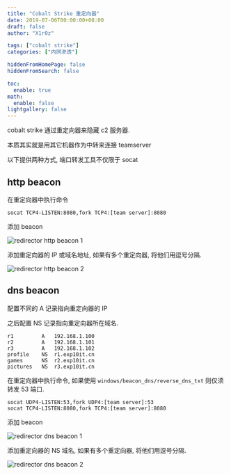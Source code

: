 ```yaml
---
title: "Cobalt Strike 重定向器"
date: 2019-07-06T00:00:00+08:00
draft: false
author: "X1r0z"

tags: ["cobalt strike"]
categories: ["内网渗透"]

hiddenFromHomePage: false
hiddenFromSearch: false

toc:
  enable: true
math:
  enable: false
lightgallery: false
---
```


cobalt strike 通过重定向器来隐藏 c2 服务器.

本质其实就是用其它机器作为中转来连接 teamserver

以下提供两种方式, 端口转发工具不仅限于 socat

<!--more-->

## http beacon

在重定向器中执行命令

```
socat TCP4-LISTEN:8080,fork TCP4:[team server]:8080
```

添加 beacon

![redirector http beacon 1](https://exp10it-1252109039.cos.ap-shanghai.myqcloud.com/2019/redirector_http_beacon_1.jpg)

添加重定向器的 IP 或域名地址, 如果有多个重定向器, 将他们用逗号分隔.

![redirector http beacon 2](https://exp10it-1252109039.cos.ap-shanghai.myqcloud.com/2019/redirector_http_beacon_2.jpg)

## dns beacon

配置不同的 A 记录指向重定向器的 IP

之后配置 NS 记录指向重定向器所在域名.

```
r1         A   192.168.1.100
r2         A   192.168.1.101
r3         A   192.168.1.102
profile    NS  r1.exp10it.cn
games      NS  r2.exp10it.cn
pictures   NS  r3.exp10it.cn
```

在重定向器中执行命令, 如果使用 `windows/beacon_dns/reverse_dns_txt` 则仅须转发 53 端口.

```
socat UDP4-LISTEN:53,fork UDP4:[team server]:53
socat TCP4-LISTEN:8080,fork TCP4:[team server]:8080
```

添加 beacon

![redirector dns beacon 1](https://exp10it-1252109039.cos.ap-shanghai.myqcloud.com/2019/redirector_dns_beacon_1.jpg)

添加重定向器的 NS 域名, 如果有多个重定向器, 将他们用逗号分隔.

![redirector dns beacon 2](https://exp10it-1252109039.cos.ap-shanghai.myqcloud.com/2019/redirector_dns_beacon_2.jpg)